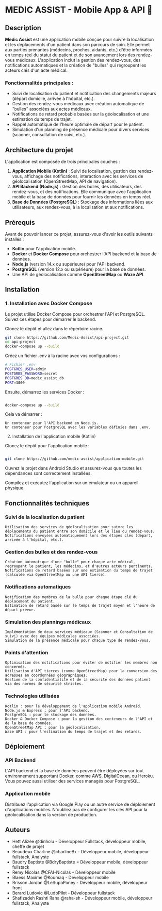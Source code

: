 # MEDIC ASSIST - Mobile App & API 🦺

## Description

**Medic Assist** est une application mobile conçue pour suivre la localisation et les déplacements d'un patient dans son parcours de soin. Elle permet aux parties prenantes (médecins, proches, aidants, etc.) d'être informées en temps réel du statut du patient et de son avancement lors des rendez-vous médicaux. L'application inclut la gestion des rendez-vous, des notifications automatiques et la création de "bulles" qui regroupent les acteurs clés d'un acte médical.

### Fonctionnalités principales :
- Suivi de localisation du patient et notification des changements majeurs (départ domicile, arrivée à l'hôpital, etc.).
- Gestion des rendez-vous médicaux avec création automatique de "bulles" associées aux actes médicaux.
- Notifications de retard probable basées sur la géolocalisation et une estimation du temps de trajet.
- Rappel automatique de l'heure optimale de départ pour le patient.
- Simulation d'un planning de présence médicale pour divers services (scanner, consultation de suivi, etc.).
  
## Architecture du projet

L'application est composée de trois principales couches :

1. **Application Mobile (Kotlin)** : Suivi de localisation, gestion des rendez-vous, affichage des notifications, interaction avec les services de géolocalisation (OpenStreetMap, API de navigation).
2. **API Backend (Node.js)** : Gestion des bulles, des utilisateurs, des rendez-vous, et des notifications. Elle communique avec l'application mobile et la base de données pour fournir les données en temps réel.
3. **Base de Données (PostgreSQL)** : Stockage des informations liées aux utilisateurs, aux rendez-vous, à la localisation et aux notifications.

## Prérequis

Avant de pouvoir lancer ce projet, assurez-vous d'avoir les outils suivants installés :

- **Kotlin** pour l'application mobile.
- **Docker** et **Docker Compose** pour orchestrer l'API backend et la base de données.
- **Node.js** (version 14.x ou supérieure) pour l'API backend.
- **PostgreSQL** (version 12.x ou supérieure) pour la base de données.
- Une API de géolocalisation comme **OpenStreetMap** ou **Waze API**.

## Installation

### 1. Installation avec Docker Compose

Le projet utilise Docker Compose pour orchestrer l'API et PostgreSQL. Suivez ces étapes pour démarrer le backend.

Clonez le dépôt et allez dans le répertoire racine.

```bash
git clone https://github.com/Medic-Assist/api-project.git
cd api-project
docker-compose up --build
```

Créez un fichier .env à la racine avec vos configurations :


```bash
# Fichier .env
POSTGRES_USER=admin
POSTGRES_PASSWORD=secret
POSTGRES_DB=medic_assist_db
PORT=3000
```

Ensuite, démarrez les services Docker :

```bash

docker-compose up --build
```

Cela va démarrer :

    Un conteneur pour l'API backend en Node.js.
    Un conteneur pour PostgreSQL avec les variables définies dans .env.

    
2. Installation de l'application mobile (Kotlin)

Clonez le dépôt pour l'application mobile :

```bash

git clone https://github.com/medic-assist/application-mobile.git
```

Ouvrez le projet dans Android Studio et assurez-vous que toutes les dépendances sont correctement installées.

Compilez et exécutez l'application sur un émulateur ou un appareil physique.


## Fonctionnalités techniques
### Suivi de la localisation du patient

    Utilisation des services de géolocalisation pour suivre les déplacements du patient entre son domicile et le lieu du rendez-vous.
    Notifications envoyées automatiquement lors des étapes clés (départ, arrivée à l'hôpital, etc.).

### Gestion des bulles et des rendez-vous

    Création automatique d'une "bulle" pour chaque acte médical, regroupant le patient, les médecins, et d'autres acteurs pertinents.
    Notifications de retard basées sur une estimation du temps de trajet (calculée via OpenStreetMap ou une API tierce).

### Notifications automatiques

    Notification des membres de la bulle pour chaque étape clé du déplacement du patient.
    Estimation de retard basée sur le temps de trajet moyen et l'heure de départ prévue.

### Simulation des plannings médicaux

    Implémentation de deux services médicaux (Scanner et Consultation de suivi) avec des équipes médicales associées.
    Simulation de la présence médicale pour chaque type de rendez-vous.

### Points d'attention

    Optimisation des notifications pour éviter de notifier les membres non concernés.
    Utilisation d'API tierces (comme OpenStreetMap) pour la conversion des adresses en coordonnées géographiques.
    Gestion de la confidentialité et de la sécurité des données patient via des normes de sécurité strictes.

### Technologies utilisées

    Kotlin : pour le développement de l'application mobile Android.
    Node.js & Express : pour l'API backend.
    PostgreSQL : pour le stockage des données.
    Docker & Docker Compose : pour la gestion des conteneurs de l'API et de la base de données.
    OpenStreetMap API : pour la géolocalisation.
    Waze API : pour l'estimation du temps de trajet et des retards.

## Déploiement
### API Backend

L'API backend et la base de données peuvent être déployées sur tout environnement supportant Docker, comme AWS, DigitalOcean, ou Heroku. Vous pouvez aussi utiliser des services managés pour PostgreSQL.

### Application mobile
Distribuez l'application via Google Play ou un autre service de déploiement d'applications mobiles. N'oubliez pas de configurer les clés API pour la géolocalisation dans la version de production.


## Auteurs

- Hett Alizée @dinholu - Développeur Fullstack, développeur mobile, cheffe de projet
- Beaudeux Charline @charlineBx - Développeur mobile, développeur fullstack, Analyste
- Baudry Baptiste @BdryBaptiste = Développeur mobile, développeur fullstack
- Remy Nicolas @CFAI-Nicolas - Développeur mobile
- Blaess Maxime @Koumaq - Développeur mobile
- Brisson Jordan @LeSupaPoney - Développeur mobile, développeur front
- Berard Ludovic @LudoPilot - Développeur fullstack
- Shafizadeh Rashti Raha @raha-sh - Développeur mobile, développeur fullstack, Analyste

